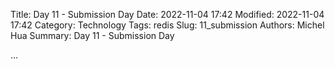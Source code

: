 Title: Day 11 - Submission Day
Date: 2022-11-04 17:42
Modified: 2022-11-04 17:42
Category: Technology
Tags: redis
Slug: 11_submission
Authors: Michel Hua
Summary: Day 11 - Submission Day

...
